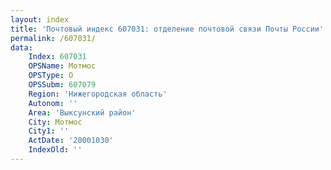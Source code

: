 ```yaml
---
layout: index
title: 'Почтовый индекс 607031: отделение почтовой связи Почты России'
permalink: /607031/
data:
    Index: 607031
    OPSName: Мотмос
    OPSType: О
    OPSSubm: 607079
    Region: 'Нижегородская область'
    Autonom: ''
    Area: 'Выксунский район'
    City: Мотмос
    City1: ''
    ActDate: '20001030'
    IndexOld: ''
---
```

